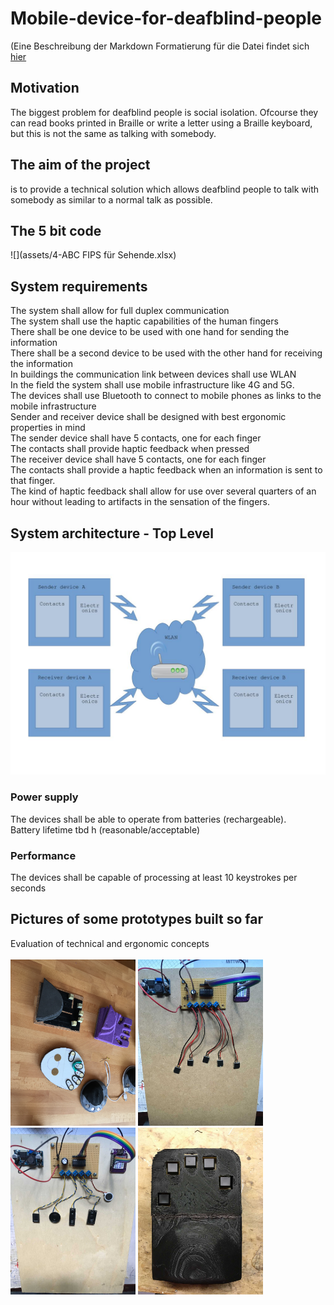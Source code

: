 # Mobile-device-for-deafblind-people
(Eine Beschreibung der Markdown Formatierung für die Datei findet sich [hier](https://github.com/adam-p/markdown-here/wiki/Markdown-Cheatsheet)
## Motivation
The biggest problem for deafblind people is social isolation.
Ofcourse they can read books printed in Braille or write a letter using a Braille keyboard, but this is not the same as talking with somebody.
## The aim of the project
is to provide a technical solution which allows deafblind people to talk with somebody as similar to a normal talk as possible. 
## The 5 bit code
![](assets/4-ABC FIPS für Sehende.xlsx) 
## System requirements
The system shall allow for full duplex communication  
The system shall use the haptic capabilities of the human fingers  
There shall be one device to be used with one hand for sending the information  
There shall be a second device to be used with the other hand for receiving the information  
In buildings the communication link between devices shall use WLAN  
In the field the system shall use mobile  infrastructure like 4G and 5G.  
The devices shall use Bluetooth to connect to mobile phones as links to the mobile infrastructure      
Sender and receiver device shall be designed with best ergonomic properties in mind  
The sender device shall have 5 contacts, one for each finger  
The contacts shall provide haptic feedback when pressed  
The receiver device shall have 5 contacts, one for each finger  
The contacts shall provide a haptic feedback when an information is sent to that finger.  
The kind of haptic feedback shall allow for use over several quarters of an hour without leading to artifacts in the sensation of the fingers.   
## System architecture - Top Level
![JPG image](assets/systemarchitecture.jpg)
### Power supply
The devices shall be able to operate from batteries (rechargeable).  
Battery lifetime tbd h (reasonable/acceptable)
### Performance
The devices shall be capable of processing at least 10 keystrokes per seconds   
## Pictures of some prototypes built so far
Evaluation of technical and ergonomic concepts<br><br>
<img src="devices/IMG_0297.JPG" width="200"> <img src="breadboard-with-LRAs/IMG_0320.JPG" width="200"> <img src="breadboard-with-speakers/IMG_0321.JPG" width="200"> <img src="hand-taster/IMG_0310.JPG" width="200">

